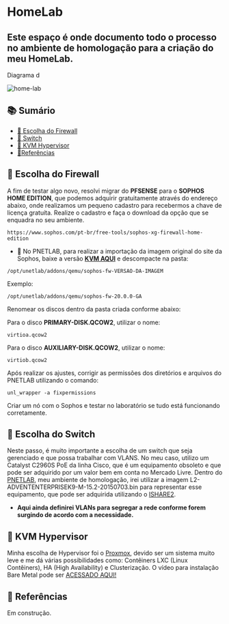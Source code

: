 # HomeLab
<h2 aligh="center">
 Este espaço é onde documento todo o processo no ambiente de homologação para a criação do meu HomeLab.
</h2>

Diagrama d

![home-lab](https://github.com/sanderethx/homelab/assets/61508739/2c123c48-d214-48e4-b355-4a7aaea99439)


## 📚 Sumário

- [🚀 Escolha do Firewall](#Firewall)
- [🚀 Switch](#Switch)
- [🚀 KVM Hypervisor](#Hypervisor)
- [🚀Referências](#Ref)

## 🚀 Escolha do Firewall<a id="Firewall"></a>

A fim de testar algo novo, resolvi migrar do **PFSENSE** para o **SOPHOS HOME EDITION**, que podemos adquirir gratuitamente através do endereço abaixo, onde realizamos um pequeno cadastro para recebermos a chave de licença gratuíta.
Realize o cadastro e faça o download da opção que se enquadra no seu ambiente.
```linux
https://www.sophos.com/pt-br/free-tools/sophos-xg-firewall-home-edition
```

- 💎 No PNETLAB, para realizar a importação da imagem original do site da Sophos, baixe a versão **[KVM AQUI](https://www.sophos.com/en-us/support/downloads/firewall-installers)** e descompacte na pasta:
```linux
/opt/unetlab/addons/qemu/sophos-fw-VERSAO-DA-IMAGEM
```

Exemplo:
```linux
/opt/unetlab/addons/qemu/sophos-fw-20.0.0-GA
```

Renomear os discos dentro da pasta criada conforme abaixo:

Para o disco **PRIMARY-DISK.QCOW2**, utilizar o nome:
```linux
virtioa.qcow2
```
Para o disco **AUXILIARY-DISK.QCOW2**, utilizar o nome:
```linux
virtiob.qcow2
```
Após realizar os ajustes, corrigir as permissões dos diretórios e arquivos do PNETLAB utilizando o comando:
```linux
unl_wrapper -a fixpermissions
```
Criar um nó com o Sophos e testar no laboratório se tudo está funcionando corretamente.

## 🚀 Escolha do Switch<a id="Switch"></a>

Neste passo, é muito importante a escolha de um switch que seja gerenciado e que possa trabalhar com VLANS.
No meu caso, utilizo um Catalyst C2960S PoE da linha Cisco, que é um equipamento obsoleto e que pode ser adquirido por um valor bem em conta no Mercado Livre.
Dentro do [PNETLAB](https://www.youtube.com/watch?v=6XcsoaGveW4), meu ambiente de homologação,  irei utilizar a imagem L2-ADVENTENTERPRISEK9-M-15.2-20150703.bin para representar esse equipamento, que pode ser adquirida utilizando o [ISHARE2](https://www.youtube.com/watch?v=6XcsoaGveW4).

- **Aqui ainda definirei VLANs para segregar a rede conforme forem surgindo de acordo com a necessidade.**

## 🚀 KVM Hypervisor<a id="Hypervisor"></a>

Minha escolha de Hypervisor foi o [Proxmox](https://www.proxmox.com/en/downloads), devido ser um sistema muito leve e me dá várias possibilidades como: Contêiners LXC (Linux Contêiners), HA (High Availability) e Clusterização.
O vídeo para instalação Bare Metal pode ser [ACESSADO AQUI!](https://www.youtube.com/watch?v=QJTG2Tl2QtU)

## 🚀 Referências<a id="Ref"></a>

Em construção.
